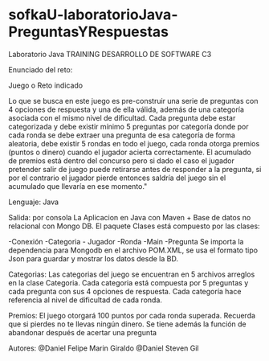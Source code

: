 # sofkaU-laboratorioJava-PreguntasYRespuestas

Laboratorio Java TRAINING DESARROLLO DE SOFTWARE C3

Enunciado del reto:

Juego o Reto indicado

Lo que se busca en este juego es pre-construir una serie de preguntas con 4 opciones de respuesta y una de ella válida, además de una categoría asociada con el mismo nivel de dificultad. Cada pregunta debe estar categorizada y debe existir mínimo 5 preguntas por categoría donde por cada ronda se debe extraer una pregunta de esa categoría de forma aleatoria, debe existir 5 rondas en todo el juego, cada ronda otorga premios (puntos o dinero) cuando el jugador acierta correctamente. El acumulado de premios está dentro del concurso pero si dado el caso el jugador pretender salir de juego puede retirarse antes de responder a la pregunta, si por el contrario el jugador pierde entonces saldría del juego sin el acumulado que llevaría en ese momento."

Lenguaje: Java

Salida: por consola
La Aplicacion en Java con Maven + Base de datos no relacional con Mongo DB.
El paquete Clases está compuesto por las clases:

-Conexión -Categoria - Jugador -Ronda -Main -Pregunta
Se importa la dependencia para Mongodb en el archivo POM.XML, se usa el formato tipo Json para guardar y mostrar los datos desde la BD.

Categorias: Las categorias del juego se encuentran en 5 archivos arreglos en la clase Categoria.
Cada categoria está compuesta por 5 preguntas y cada pregunta con sus 4 opciones de respuesta.
Cada categoría hace referencia al nivel de dificultad de cada ronda.

Premios: El juego otorgará 100 puntos por cada ronda superada.
Recuerda que si pierdes no te llevas ningún dinero.
Se tiene además la función de abandonar después de acertar una pregunta


Autores: @Daniel Felipe Marin Giraldo @Daniel Steven Gil
